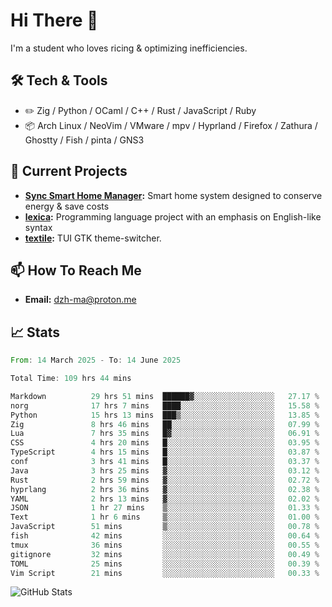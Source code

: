 # Hi There 👋
I'm a student who loves ricing & optimizing inefficiencies.
## 🛠️ Tech & Tools
- ✏️  Zig / Python / OCaml / C++ / Rust / JavaScript / Ruby
- 📦 Arch Linux / NeoVim / VMware / mpv / Hyprland / Firefox / Zathura / Ghostty / Fish / pinta / GNS3
## 🔭 Current Projects
- **[Sync Smart Home Manager](https://github.com/dzh-ma/sync):** Smart home system designed to conserve energy & save costs
- **[lexica](https://github.com/dzh-ma/lexica):** Programming language project with an emphasis on English-like syntax
- **[textile](https://github.com/dzh-ma/textile):** TUI GTK theme-switcher.
## 📫 How To Reach Me
- **Email:** [dzh-ma@proton.me](mailto:dzh-ma@proton.me)
## 📈 Stats
<!--START_SECTION:waka-->

```rust
From: 14 March 2025 - To: 14 June 2025

Total Time: 109 hrs 44 mins

Markdown          29 hrs 51 mins  ██████▓░░░░░░░░░░░░░░░░░░   27.17 %
norg              17 hrs 7 mins   ████░░░░░░░░░░░░░░░░░░░░░   15.58 %
Python            15 hrs 13 mins  ███▒░░░░░░░░░░░░░░░░░░░░░   13.85 %
Zig               8 hrs 46 mins   ██░░░░░░░░░░░░░░░░░░░░░░░   07.99 %
Lua               7 hrs 35 mins   █▓░░░░░░░░░░░░░░░░░░░░░░░   06.91 %
CSS               4 hrs 20 mins   █░░░░░░░░░░░░░░░░░░░░░░░░   03.95 %
TypeScript        4 hrs 15 mins   █░░░░░░░░░░░░░░░░░░░░░░░░   03.87 %
conf              3 hrs 41 mins   █░░░░░░░░░░░░░░░░░░░░░░░░   03.37 %
Java              3 hrs 25 mins   ▓░░░░░░░░░░░░░░░░░░░░░░░░   03.12 %
Rust              2 hrs 59 mins   ▓░░░░░░░░░░░░░░░░░░░░░░░░   02.72 %
hyprlang          2 hrs 36 mins   ▓░░░░░░░░░░░░░░░░░░░░░░░░   02.38 %
YAML              2 hrs 13 mins   ▓░░░░░░░░░░░░░░░░░░░░░░░░   02.02 %
JSON              1 hr 27 mins    ▒░░░░░░░░░░░░░░░░░░░░░░░░   01.33 %
Text              1 hr 6 mins     ▒░░░░░░░░░░░░░░░░░░░░░░░░   01.00 %
JavaScript        51 mins         ▒░░░░░░░░░░░░░░░░░░░░░░░░   00.78 %
fish              42 mins         ░░░░░░░░░░░░░░░░░░░░░░░░░   00.64 %
tmux              36 mins         ░░░░░░░░░░░░░░░░░░░░░░░░░   00.55 %
gitignore         32 mins         ░░░░░░░░░░░░░░░░░░░░░░░░░   00.49 %
TOML              25 mins         ░░░░░░░░░░░░░░░░░░░░░░░░░   00.39 %
Vim Script        21 mins         ░░░░░░░░░░░░░░░░░░░░░░░░░   00.33 %
```

<!--END_SECTION:waka-->

![GitHub Stats](https://github-readme-stats.vercel.app/api?username=dzh-ma&show_icons=true&theme=transparent)
